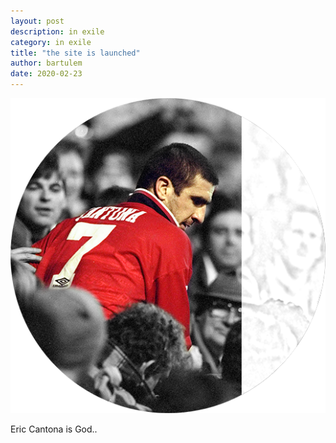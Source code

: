 ```yaml
---
layout: post
description: in exile
category: in exile
title: "the site is launched"
author: bartulem
date: 2020-02-23
---
```


<div class="postbody">
	<div class="col-sm-4">
	<img  class="img-custom" alt="le dieu" src="/img/ledieu.png">
	</div>
	<div itemscope itemtype="http://data-vocabulary.org/Person" class="col-sm-8">
	<p>Eric Cantona is God.</a>.</p>
	</div>
</div>
